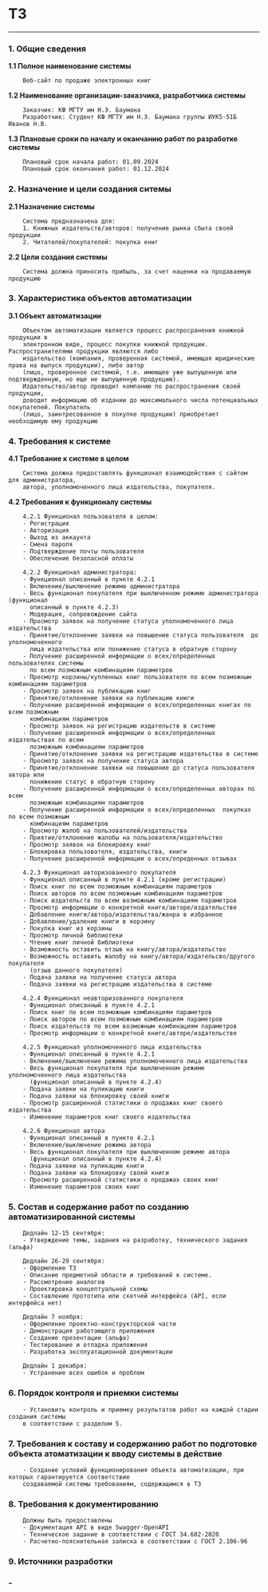 # ТЗ 
___

### __1. Общие сведения__


__1.1 Полное наименование системы__
        
        Веб-сайт по продаже электронных книг

__1.2 Наименование организации-заказчика, разработчика системы__
    
        Заказчик: КФ МГТУ им Н.Э. Баумана
        Разработчик: Студент КФ МГТУ им Н.Э. Баумана группы ИУК5-51Б Иванов Н.В.

__1.3 Плановые сроки по началу и оканчанию работ по разработке системы__
        
        Плановый срок начала работ: 01.09.2024
        Плановый срок окончания работ: 01.12.2024

### __2. Назначение и цели создания ситемы__

__2.1 Назначение системы__
        
        Система предназначена для:
        1. Книжных издательств/авторов: получение рынка сбыта своей продукции
        2. Читателей/покупателей: покупка книг

__2.2 Цели создания системы__
        
        Система должна приносить прибыль, за счет наценки на продаваемую продукцию

### __3. Характеристика объектов автоматизации__

__3.1 Объект автоматизации__

        Объектом автоматизации является процесс распросранения книжной продукции в 
        электронном виде, процесс покупки книжной продукции. Распространителями продукции являются либо 
        издательство (компания, проверенная системой, имеющая юридические права на выпуск продукции), либо автор 
        (лицо, проверенное системой, т.е. имеющее уже выпущенную или подтвержденную, но еще не выпущенную продукцию). 
        Издательство/автор проводит компанию по распространения своей продукции, 
        доводит информацию об издании до максимального числа потенциальных покупателей. Покупатель
        (лицо, заинтресованное в покупке продукции) приобретает необходимую ему продукцию

### __4. Требования к системе__

__4.1 Требование к системе в целом__
    
        Система должна предоставлять функционал взаимодействия с сайтом для администратора, 
        автора, уполномоченного лица издательства, покупателя.

__4.2 Требования к функционалу системы__

        4.2.1 Функционал пользователя в целом:
        - Регистрация
        - Авторизация
        - Выход из аккаунта
        - Смена пароля
        - Подтверждение почты пользователя
        - Обеспечение безопасной оплаты

        4.2.2 Функционал администратора:
        - Функционал описанный в пункте 4.2.1
        - Включение/выключение режима администратора
        - Весь функционал покупателя при выключенном режиме администратора (функционал 
          описанный в пункте 4.2.3)
        - Модерация, сопровождение сайта
        - Просмотр заявок на получение статуса уполномоченного лица издательства
        - Принятие/отклонение заявки на повышение статуса пользователя  до уполномоченного 
          лица издательства или понижение статуса в обратную сторону
        - Получение расширенной информации о всех/определенных пользователях системы 
          по всем позможным комбинациям параметров
        - Просмотр корзины/купленных книг пользователя по всем позможным комбинациям параметров
        - Просмотр заявок на публикацию книг
        - Принятие/отклонение заявки на публикацию книги
        - Получение расширенной информации о всех/определенных книгах по всем позможным 
          комбинациям параметров
        - Просмотр заявок на регистрацию издательств в системе
        - Получение расширенной информации о всех/определенных издательствах по всем 
          позможным комбинациям параметров
        - Принятие/отклонение заявки на регистрацию издательства в системе
        - Просмотр заявок на получение статуса автора
        - Принятие/отклонение заявки на повышение до статуса пользователя  автора или 
          понижение статус в обратную сторону
        - Получение расширенной информации о всех/определенных авторах по всем 
          позможным комбинациям параметров
        - Получение расширенной информации о всех/определенных  покупках по всем позможным 
          комбинациям параметров
        - Просмотр жалоб на пользователей/издательства
        - Приятие/отклонение жалобы на пользователя/издательство
        - Просмотр заявок на блокировку книг
        - Блокировка пользователя, издательства, книги
        - Получение расширенной информации о всех/опреденных отзывах
        
        4.2.3 Функционал авторизованного покупателя
        - Функционал описанный в пункте 4.2.1 (кроме регистрации)
        - Поиск книг по всем позможным комбинациям параметров 
        - Поиск авторов по всем позможным комбинациям параметров 
        - Поиск издательств по всем возможным комбинациям параметров
        - Просмотр информации о конкретной книге/авторе/издательстве
        - Добавление книги/автора/издательства/жанра в избранное
        - Добавление/удаление книги в корзину
        - Покупка книг из корзины
        - Просмотр личной библиотеки
        - Чтение книг личной библиотеки
        - Возможность оставить отзыв на книгу/автора/издательство
        - Возможность оставить жалобу на книгу/автора/издательсво/другого покупателя
          (отзыв данного покупателя)
        - Подача заявки на получение статуса автора
        - Подача заявки на регистрацию издательства в системе

        4.2.4 Функционал неавторизованного покупателя
        - Функционал описанный в пункте 4.2.1
        - Поиск книг по всем позможным комбинациям параметров 
        - Поиск авторов по всем позможным комбинациям параметров 
        - Поиск издательств по всем возможным комбинациям параметров
        - Просмотр информации о конкретной книге/авторе/издательстве

        4.2.5 Функционал уполномоченного лица издательства
        - Функционал описанный в пункте 4.2.1
        - Включение/выключение режима уполномоченного лица издательства
        - Весь функционал покупателя при выключенном режиме уполномоченного лица издательства
          (функционал описанный в пункте 4.2.4)
        - Подача заявки на пуликацию книги
        - Подача заявки на блокировку своей книги
        - Просмотр расширенной статистики о продажах книг своего издательства
        - Изменение параметров книг своего издательства
        
        4.2.6 Функционал автора
        - Функционал описанный в пункте 4.2.1
        - Включение/выключение режима автора
        - Весь функционал покупателя при выключенном режиме автора
          (функционал описанный в пункте 4.2.4)
        - Подача заявки на пуликацию книги
        - Подача заявки на блокировку своей книги
        - Просмотр расширенной статистики о продажах своих книг
        - Изменение параметров своих книг

### 5. __Состав и содержание работ по созданию автоматизированной системы__

        Дедлайн 12-15 сентября:
        - Утверждение темы, задания на разработку, технического задания (альфа)

        Дедлайн 26-29 сентября:
        - Оформление ТЗ
        - Описание предметной области и требований к системе. 
        - Рассмотрение аналогов
        - Проектировка концептуальной схемы
        - Составление прототипа или скетчей интерфейса (API, если интерфейса нет)

        Дедлайн 7 ноября:
        - Оформление проектно-конструкторской части
        - Демонстрация работающего приложения
        - Создание презентации (альфа)
        - Тестирование и отладка приложения
        - Разработка эксплуатационной документации

        Дедлайн 1 декабря:
        - Устранение всех ошибок и проблем
        

### 6. __Порядок контроля и приемки системы__

        - Установить контроль и приемку результатов работ на каждой стадии создания системы 
        в соответствии с разделом 5.

### 7. __Требования к составу и содержанию работ по подготовке объекта атоматизации к вводу системы в действие__

        - Создание условий функционирования объекта автоматизации, при которых гарантируется соответствие 
        создаваемой системы требованиям, содержащимся в ТЗ

### 8. __Требования к документированию__

        Должны быть предоставлены
        - Документация API в виде Swagger-OpenAPI
        - Техническое задание в соответствии с ГОСТ 34.602-2020
        - Расчетно-пояснительная записка в соответствии с ГОСТ 2.106-96

### 9. __Источники разработки__

### __-__


